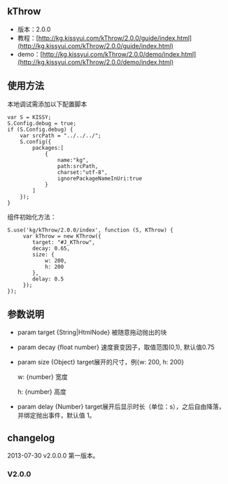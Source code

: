 ## kThrow

* 版本：2.0.0
* 教程：[http://kg.kissyui.com/kThrow/2.0.0/guide/index.html](http://kg.kissyui.com/kThrow/2.0.0/guide/index.html)
* demo：[http://kg.kissyui.com/kThrow/2.0.0/demo/index.html](http://kg.kissyui.com/kThrow/2.0.0/demo/index.html)

## 使用方法

本地调试需添加以下配置脚本

```
var S = KISSY;
S.Config.debug = true;
if (S.Config.debug) {
    var srcPath = "../../../";
    S.config({
        packages:[
            {
                name:"kg",
                path:srcPath,
                charset:"utf-8",
                ignorePackageNameInUri:true
            }
        ]
    });
}
```

组件初始化方法：

```
S.use('kg/kThrow/2.0.0/index', function (S, KThrow) {
     var kThrow = new KThrow({
        target: "#J_KThrow",
        decay: 0.65,
        size: {
            w: 200,
            h: 200
        },
        delay: 0.5
     });
});
```

## 参数说明

* param target {String|HtmlNode} 被随意拖动抛出的块
* param decay {float number} 速度衰变因子，取值范围(0,1), 默认值0.75
* param size {Object} target展开的尺寸，例{w: 200, h: 200}
    
    w: {number} 宽度

    h: {number} 高度

* param delay {Number} target展开后显示时长（单位：s），之后自由降落，并绑定抛出事件，默认值 1。

## changelog

2013-07-30 v2.0.0.0 第一版本。

### V2.0.0


